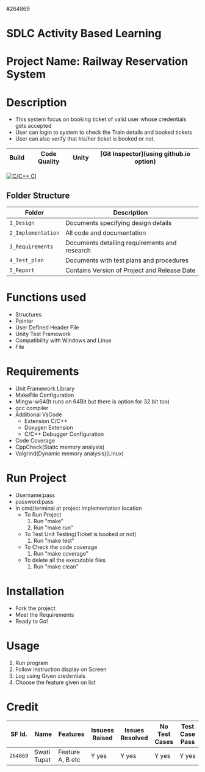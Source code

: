 
#264869
# SDLC Activity Based Learning
# Project Name: Railway Reservation System

# Description
* This system focus on booking ticket of valid user whose credentials gets accepted
* User can login to system to check the Train details and booked tickets
* User can also verify that his/her ticket is booked or not.


Build | Code Quality | Unity | [Git Inspector](using github.io option) |
-----------------|-----------------|-----------------|-----------------|
[![C/C++ CI](https://github.com/swati-tupat/LTTS_Project/actions/workflows/c-cpp.yml/badge.svg)](https://github.com/swati-tupat/LTTS_Project/actions/workflows/c-cpp.yml)

## Folder Structure
Folder             | Description
-------------------| -----------------------------------------
`1_Design`         | Documents specifying design details
`2_Implementation` | All code and documentation
`3_Requirements`   | Documents detailing requirements and research
`4_Test_plan`      | Documents with test plans and procedures
`5_Report`         | Contains Version of Project and Release Date

# Functions used
* Structures
* Pointer
* User Defined Header File
* Unity Test Framework
* Compatibility with Windows and Linux
* File

# Requirements
* Unit Framework Library
* MakeFile Configuration
* Mingw-w64(It runs on 64Bit but there is option for 32 bit too)
* gcc compiler
* Additional VsCode
  * Extension C/C++ 
  * Doxygen Extension
  * C/C++ Debugger Configuration
* Code Coverage
* CppCheck(Static memory analysis)
* Valgrind(Dynamic memory analysis)(Linux)

# Run Project
* Username:pass
* password:pass
* In cmd/terminal at project implementation location
	* To Run Project
		1. Run "make"
		2. Run "make run"
	* To Test Unit Testing(Ticket is booked or not)
		1. Run "make test"
	* To Check the code coverage
		1. Run "make coverage"
	* To delete all the executable files
		1. Run "make clean"


# Installation
* Fork the project
* Meet the Requirements
* Ready to Go!

# Usage
1. Run program
2. Follow Instruction display on Screen
3. Log using Given credentials
4. Choose the feature given on list

# Credit

SF Id. |  Name   |    Features    | Issuess Raised |Issues Resolved|No Test Cases|Test Case Pass
-------|---------|----------------|----------------|---------------|-------------|--------------
`264869` | Swati Tupat  | Feature A, B etc    | Y yes     | Y yes   |Y yes   |Y yes     

